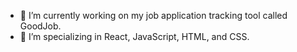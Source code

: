 - 🔭 I’m currently working on my job application tracking tool called GoodJob.
- 🌱 I’m specializing in React, JavaScript, HTML, and CSS.
